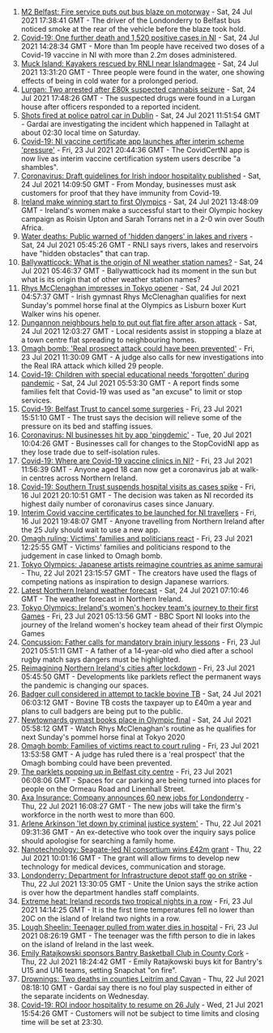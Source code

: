 1. [M2 Belfast: Fire service puts out bus blaze on motorway](https://www.bbc.co.uk/news/uk-northern-ireland-57955150) - Sat, 24 Jul 2021 17:38:41 GMT - The driver of the Londonderry to Belfast bus noticed smoke at the rear of the vehicle before the blaze took hold.
2. [Covid-19: One further death and 1,520 positive cases in NI](https://www.bbc.co.uk/news/uk-northern-ireland-57952689) - Sat, 24 Jul 2021 14:28:34 GMT - More than 1m people have received two doses of a Covid-19 vaccine in NI with more than 2.2m doses administered.
3. [Muck Island: Kayakers rescued by RNLI near Islandmagee](https://www.bbc.co.uk/news/uk-northern-ireland-57955149) - Sat, 24 Jul 2021 13:31:20 GMT - Three people were found in the water, one showing effects of being in cold water for a prolonged period. 
4. [Lurgan: Two arrested after £80k suspected cannabis seizure](https://www.bbc.co.uk/news/uk-northern-ireland-57955151) - Sat, 24 Jul 2021 17:48:26 GMT - The suspected drugs were found in a Lurgan house after officers responded to a reported incident.
5. [Shots fired at police patrol car in Dublin](https://www.bbc.co.uk/news/world-europe-57955148) - Sat, 24 Jul 2021 11:51:54 GMT - Gardaí are investigating the incident which happened in Tallaght at about 02:30 local time on Saturday.
6. [Covid-19: NI vaccine certificate app launches after interim scheme 'pressure'](https://www.bbc.co.uk/news/uk-northern-ireland-57946702) - Fri, 23 Jul 2021 20:44:36 GMT - The CovidCertNI app is now live as interim vaccine certification system users describe "a shambles".
7. [Coronavirus: Draft guidelines for Irish indoor hospitality published](https://www.bbc.co.uk/news/world-europe-57949844) - Sat, 24 Jul 2021 14:09:50 GMT - From Monday, businesses must ask customers for proof that they have immunity from Covid-19.
8. [Ireland make winning start to first Olympics](https://www.bbc.co.uk/sport/olympics/57955718) - Sat, 24 Jul 2021 13:48:09 GMT - Ireland's women make a successful start to their Olympic hockey campaign as Roisin Upton and Sarah Torrans net in a 2-0 win over South Africa.
9. [Water deaths: Public warned of 'hidden dangers' in lakes and rivers](https://www.bbc.co.uk/news/uk-northern-ireland-57942446) - Sat, 24 Jul 2021 05:45:26 GMT - RNLI says rivers, lakes and reservoirs have "hidden obstacles" that can trap.
10. [Ballywatticock: What is the origin of NI weather station names?](https://www.bbc.co.uk/news/uk-northern-ireland-57914914) - Sat, 24 Jul 2021 05:46:37 GMT - Ballywatticock had its moment in the sun but what is its origin that of other weather station names?
11. [Rhys McClenaghan impresses in Tokyo opener](https://www.bbc.co.uk/sport/olympics/57952195) - Sat, 24 Jul 2021 04:57:37 GMT - Irish gymnast Rhys McClenaghan qualifies for next Sunday's pommel horse final at the Olympics as Lisburn boxer Kurt Walker wins his opener.
12. [Dungannon neighbours help to put out flat fire after arson attack](https://www.bbc.co.uk/news/uk-northern-ireland-57955062) - Sat, 24 Jul 2021 12:03:27 GMT - Local residents assist in stopping a blaze at a town centre flat spreading to neighbouring homes.
13. [Omagh bomb: 'Real prospect attack could have been prevented'](https://www.bbc.co.uk/news/uk-northern-ireland-57937174) - Fri, 23 Jul 2021 11:30:09 GMT - A judge also calls for new investigations into the Real IRA attack which killed 29 people.
14. [Covid-19: Children with special educational needs 'forgotten' during pandemic](https://www.bbc.co.uk/news/uk-northern-ireland-57948640) - Sat, 24 Jul 2021 05:53:30 GMT - A report finds some families felt that Covid-19 was used as "an excuse" to limit or stop services.
15. [Covid-19: Belfast Trust to cancel some surgeries](https://www.bbc.co.uk/news/uk-northern-ireland-57940347) - Fri, 23 Jul 2021 15:51:10 GMT - The trust says the decision will relieve some of the pressure on its bed and staffing issues.
16. [Coronavirus: NI businesses hit by app 'pingdemic'](https://www.bbc.co.uk/news/uk-northern-ireland-57899897) - Tue, 20 Jul 2021 10:04:26 GMT - Businesses call for changes to the StopCovidNI app as they lose trade due to self-isolation rules.
17. [Covid-19: Where are Covid-19 vaccine clinics in NI?](https://www.bbc.co.uk/news/uk-northern-ireland-57863840) - Fri, 23 Jul 2021 11:56:39 GMT - Anyone aged 18 can now get a coronavirus jab at walk-in centres across Northern Ireland.
18. [Covid-19: Southern Trust suspends hospital visits as cases spike](https://www.bbc.co.uk/news/uk-northern-ireland-57867718) - Fri, 16 Jul 2021 20:10:51 GMT - The decision was taken as NI recorded its highest daily number of coronavirus cases since January.
19. [Interim Covid vaccine certificates to be launched for NI travellers](https://www.bbc.co.uk/news/uk-northern-ireland-57868779) - Fri, 16 Jul 2021 19:48:07 GMT - Anyone travelling from Northern Ireland after the 25 July should wait to use a new app.
20. [Omagh ruling: Victims' families and politicians react](https://www.bbc.co.uk/news/uk-northern-ireland-57940348) - Fri, 23 Jul 2021 12:25:55 GMT - Victims' families and politicians respond to the judgement in case linked to Omagh bomb.
21. [Tokyo Olympics: Japanese artists reimagine countries as anime samurai](https://www.bbc.co.uk/news/world-asia-57911348) - Thu, 22 Jul 2021 23:15:57 GMT - The creators have used the flags of competing nations as inspiration to design Japanese warriors.
22. [Latest Northern Ireland weather forecast](https://www.bbc.co.uk/news/uk-northern-ireland-26018439) - Sat, 24 Jul 2021 07:10:46 GMT - The weather forecast in Northern Ireland.
23. [Tokyo Olympics: Ireland's women's hockey team's journey to their first Games](https://www.bbc.co.uk/sport/olympics/57877092) - Fri, 23 Jul 2021 05:13:56 GMT - BBC Sport NI looks into the journey of the Ireland women's hockey team ahead of their first Olympic Games
24. [Concussion: Father calls for mandatory brain injury lessons](https://www.bbc.co.uk/news/uk-northern-ireland-57930988) - Fri, 23 Jul 2021 05:51:11 GMT - A father of a 14-year-old who died after a school rugby match says dangers must be highlighted.
25. [Reimagining Northern Ireland's cities after lockdown](https://www.bbc.co.uk/news/uk-northern-ireland-57930985) - Fri, 23 Jul 2021 05:45:50 GMT - Developments like parklets reflect the permanent ways the pandemic is changing our spaces.
26. [Badger cull considered in attempt to tackle bovine TB](https://www.bbc.co.uk/news/uk-northern-ireland-57949842) - Sat, 24 Jul 2021 06:03:12 GMT - Bovine TB costs the taxpayer up to £40m a year and plans to cull badgers are being put to the public.
27. [Newtownards gymast books place in Olympic final](https://www.bbc.co.uk/sport/av/olympics/57952196) - Sat, 24 Jul 2021 05:58:12 GMT - Watch Rhys McClenaghan's routine as he qualifies for next Sunday's pommel horse final at Tokyo 2020
28. [Omagh bomb: Families of victims react to court ruling](https://www.bbc.co.uk/news/uk-northern-ireland-57946268) - Fri, 23 Jul 2021 13:53:58 GMT - A judge has ruled there is a 'real prospect' that the Omagh bombing could have been prevented.
29. [The parklets popping up in Belfast city centre](https://www.bbc.co.uk/news/uk-northern-ireland-57932632) - Fri, 23 Jul 2021 06:08:06 GMT - Spaces for car parking are being turned into places for people on the Ormeau Road and Linenhall Street.
30. [Axa Insurance: Company announces 60 new jobs for Londonderry](https://www.bbc.co.uk/news/uk-northern-ireland-foyle-west-57932797) - Thu, 22 Jul 2021 16:08:27 GMT - The new jobs will take the firm's workforce in the north west to more than 600.
31. [Arlene Arkinson 'let down by criminal justice system'](https://www.bbc.co.uk/news/uk-northern-ireland-57927563) - Thu, 22 Jul 2021 09:31:36 GMT - An ex-detective who took over the inquiry says police should apologise for searching a family home.
32. [Nanotechnology: Seagate-led NI consortium wins £42m grant](https://www.bbc.co.uk/news/uk-northern-ireland-57926963) - Thu, 22 Jul 2021 10:01:16 GMT - The grant will allow firms to develop new technology for medical devices, communication and storage.
33. [Londonderry: Department for Infrastructure depot staff go on strike](https://www.bbc.co.uk/news/uk-northern-ireland-foyle-west-57927580) - Thu, 22 Jul 2021 13:30:05 GMT - Unite the Union says the strike action is over how the department handles staff complaints.
34. [Extreme heat: Ireland records two tropical nights in a row](https://www.bbc.co.uk/news/world-europe-57941663) - Fri, 23 Jul 2021 14:14:25 GMT - It is the first time temperatures fell no lower than 20C on the island of Ireland two nights in a row.
35. [Lough Sheelin: Teenager pulled from water dies in hospital](https://www.bbc.co.uk/news/world-europe-57940577) - Fri, 23 Jul 2021 08:26:19 GMT - The teenager was the fifth person to die in lakes on the island of Ireland in the last week.
36. [Emily Ratajkowski sponsors Bantry Basketball Club in County Cork](https://www.bbc.co.uk/news/world-europe-57932456) - Thu, 22 Jul 2021 18:24:42 GMT - Emily Ratajkowski buys kit for Bantry's U15 and U16 teams, setting Snapchat "on fire".
37. [Drownings: Two deaths in counties Leitrim and Cavan](https://www.bbc.co.uk/news/world-europe-57926959) - Thu, 22 Jul 2021 08:18:10 GMT - Gardaí say there is no foul play suspected in either of the separate incidents on Wednesday.
38. [Covid-19: ROI indoor hospitality to resume on 26 July](https://www.bbc.co.uk/news/world-europe-57919089) - Wed, 21 Jul 2021 15:54:26 GMT - Customers will not be subject to time limits and closing time will be set at 23:30.
